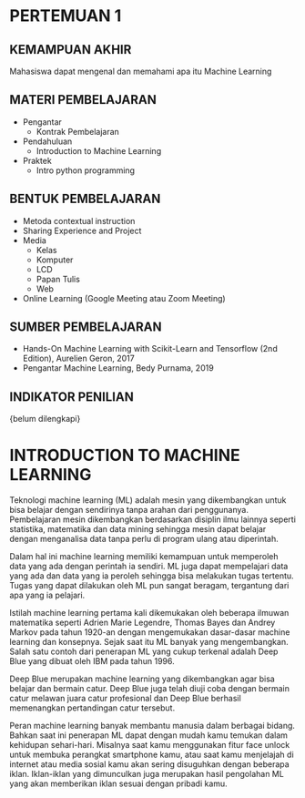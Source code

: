 # **PERTEMUAN 1**

## **KEMAMPUAN AKHIR**
Mahasiswa dapat mengenal dan memahami apa itu Machine Learning

## **MATERI PEMBELAJARAN**
- Pengantar
    - Kontrak Pembelajaran
- Pendahuluan 
    - Introduction to Machine Learning
- Praktek
    - Intro python programming

## **BENTUK PEMBELAJARAN**
- Metoda contextual instruction
- Sharing Experience and Project
- Media 
    - Kelas
    - Komputer
    - LCD
    - Papan Tulis
    - Web
- Online Learning (Google Meeting atau Zoom Meeting)

## **SUMBER PEMBELAJARAN**
- Hands-On Machine Learning with Scikit-Learn and Tensorflow (2nd Edition), Aurelien Geron, 2017
- Pengantar Machine Learning, Bedy Purnama, 2019

## **INDIKATOR PENILIAN**
{belum dilengkapi}

# **INTRODUCTION TO MACHINE LEARNING**

Teknologi machine learning (ML) adalah mesin yang dikembangkan untuk bisa belajar dengan sendirinya tanpa arahan dari penggunanya. Pembelajaran mesin dikembangkan berdasarkan disiplin ilmu lainnya seperti statistika, matematika dan data mining sehingga mesin dapat belajar dengan menganalisa data tanpa perlu di program ulang atau diperintah.

Dalam hal ini machine learning memiliki kemampuan untuk memperoleh data yang ada dengan perintah ia sendiri. ML juga dapat mempelajari data yang ada dan data yang ia peroleh sehingga bisa melakukan tugas tertentu. Tugas yang dapat dilakukan oleh ML pun sangat beragam, tergantung dari apa yang ia pelajari.

Istilah machine learning pertama kali dikemukakan oleh beberapa ilmuwan matematika seperti Adrien Marie Legendre, Thomas Bayes dan Andrey Markov pada tahun 1920-an dengan mengemukakan dasar-dasar machine learning dan konsepnya. Sejak saat itu ML banyak yang mengembangkan. Salah satu contoh dari penerapan ML yang cukup terkenal adalah Deep Blue yang dibuat oleh IBM pada tahun 1996.

Deep Blue merupakan machine learning yang dikembangkan agar bisa belajar dan bermain catur. Deep Blue juga telah diuji coba dengan bermain catur melawan juara catur profesional dan Deep Blue berhasil memenangkan pertandingan catur tersebut.

Peran machine learning banyak membantu manusia dalam berbagai bidang. Bahkan saat ini penerapan ML dapat dengan mudah kamu temukan dalam kehidupan sehari-hari. Misalnya saat kamu menggunakan fitur face unlock untuk membuka perangkat smartphone kamu, atau saat kamu menjelajah di internet atau media sosial kamu akan sering disuguhkan dengan beberapa iklan. Iklan-iklan yang dimunculkan juga merupakan hasil pengolahan ML yang akan memberikan iklan sesuai dengan pribadi kamu.